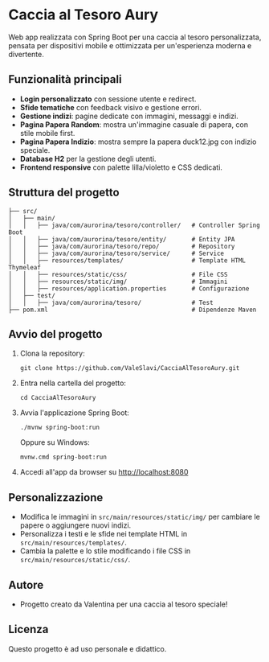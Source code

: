 # Caccia al Tesoro Aury

Web app realizzata con Spring Boot per una caccia al tesoro personalizzata, pensata per dispositivi mobile e ottimizzata per un'esperienza moderna e divertente.

## Funzionalità principali
- **Login personalizzato** con sessione utente e redirect.
- **Sfide tematiche** con feedback visivo e gestione errori.
- **Gestione indizi**: pagine dedicate con immagini, messaggi e indizi.
- **Pagina Papera Random**: mostra un'immagine casuale di papera, con stile mobile first.
- **Pagina Papera Indizio**: mostra sempre la papera duck12.jpg con indizio speciale.
- **Database H2** per la gestione degli utenti.
- **Frontend responsive** con palette lilla/violetto e CSS dedicati.

## Struttura del progetto
```
├── src/
│   ├── main/
│   │   ├── java/com/aurorina/tesoro/controller/   # Controller Spring Boot
│   │   ├── java/com/aurorina/tesoro/entity/       # Entity JPA
│   │   ├── java/com/aurorina/tesoro/repo/         # Repository
│   │   ├── java/com/aurorina/tesoro/service/      # Service
│   │   ├── resources/templates/                   # Template HTML Thymeleaf
│   │   ├── resources/static/css/                  # File CSS
│   │   ├── resources/static/img/                  # Immagini
│   │   ├── resources/application.properties       # Configurazione
│   ├── test/
│   │   ├── java/com/aurorina/tesoro/              # Test
├── pom.xml                                        # Dipendenze Maven
```

## Avvio del progetto
1. Clona la repository:
   ```
   git clone https://github.com/ValeSlavi/CacciaAlTesoroAury.git
   ```
2. Entra nella cartella del progetto:
   ```
   cd CacciaAlTesoroAury
   ```
3. Avvia l'applicazione Spring Boot:
   ```
   ./mvnw spring-boot:run
   ```
   Oppure su Windows:
   ```
   mvnw.cmd spring-boot:run
   ```
4. Accedi all'app da browser su [http://localhost:8080](http://localhost:8080)

## Personalizzazione
- Modifica le immagini in `src/main/resources/static/img/` per cambiare le papere o aggiungere nuovi indizi.
- Personalizza i testi e le sfide nei template HTML in `src/main/resources/templates/`.
- Cambia la palette e lo stile modificando i file CSS in `src/main/resources/static/css/`.

## Autore
- Progetto creato da Valentina per una caccia al tesoro speciale!

## Licenza
Questo progetto è ad uso personale e didattico.
